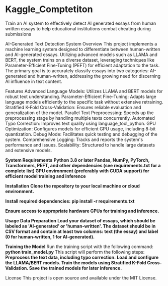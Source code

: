 # Kaggle_Comptetiton
Train an AI system to effectively detect AI generated essays from human written essays to help educational institutions combat cheating during submissions


AI-Generated Text Detection System
Overview
This project implements a machine learning system designed to differentiate between human-written and AI-generated essays. Utilizing advanced models such as LLAMA and BERT, the system trains on a diverse dataset, leveraging techniques like Parameter-Efficient Fine-Tuning (PEFT) for efficient adaptation to the task. The primary goal is to accurately classify essays into two categories: AI-generated and human-written, addressing the growing need for discerning AI influence in text content.

Features
Advanced Language Models: Utilizes LLAMA and BERT models for robust text understanding.
Parameter-Efficient Fine-Tuning: Adapts large language models efficiently to the specific task without extensive retraining.
Stratified K-Fold Cross-Validation: Ensures reliable evaluation and generalization of the model.
Parallel Text Preprocessing: Speeds up the preprocessing stage by handling multiple texts concurrently.
Automated Typo Correction: Improves text quality using language_tool_python.
GPU Optimization: Configures models for efficient GPU usage, including 8-bit quantization.
Debug Mode: Facilitates quick testing and debugging of the system.
Comprehensive Logging: Tracks and reports the system's performance and issues.
Scalability: Structured to handle large datasets and extensive models.

****System Requirements****
**Python 3.8 or later
Pandas, NumPy, PyTorch, Transformers, PEFT, and other dependencies (see requirements.txt for a complete list)
GPU environment (preferably with CUDA support) for efficient model training and inference**

****Installation****
**Clone the repository to your local machine or cloud environment.**

****Install required dependencies:****
**pip install -r requirements.txt**

**Ensure access to appropriate hardware GPUs for training and inference.**

****Usage****
****Data Preparation****
**Load your dataset of essays, which should be labeled as 'AI-generated' or 'human-written'. The dataset should be in CSV format and contain at least two columns: text (the essay) and label (0 for human-written, 1 for AI-generated).**

****Training the Model****
Run the training script with the following command:
**python train_model.py**
This script will perform the following steps:
**Preprocess the text data, including typo correction.**
**Load and configure the LLAMA/BERT models.
Train the models using Stratified K-Fold Cross-Validation.
Save the trained models for later inference.**

License
This project is open source and available under the MIT License.
